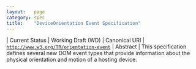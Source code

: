 ```yaml
---
layout:   page
category: spec
title:    "DeviceOrientation Event Specification"
---
```


| Current Status | Working Draft (WD)
| Canonical URI | [`http://www.w3.org/TR/orientation-event`](http://www.w3.org/TR/orientation-event)
| Abstract | This specification defines several new DOM event types that provide information about the physical orientation and motion of a hosting device.